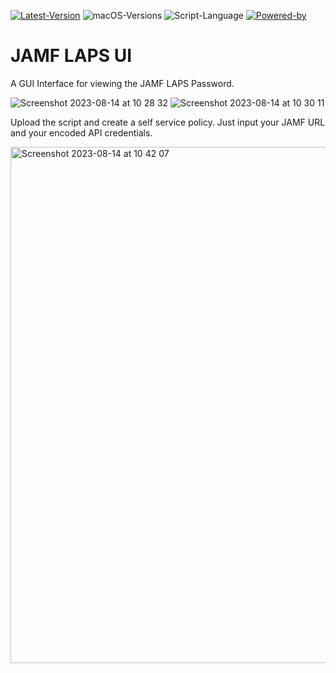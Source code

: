 [![Latest-Version](https://img.shields.io/badge/Latest_Version-1-green)](https://github.com/PezzaD84/macOSLAPS/releases) ![macOS-Versions](https://img.shields.io/badge/macOS-11+-blue) ![Script-Language](https://img.shields.io/badge/Coding_Language-Bash-blue) [![Powered-by](https://img.shields.io/badge/Powered_by-SwiftDialog-red)](https://github.com/bartreardon/swiftDialog)


# JAMF LAPS UI

A GUI Interface for viewing the JAMF LAPS Password.

![Screenshot 2023-08-14 at 10 28 32](https://github.com/PezzaD84/JAMF-LAPS-UI/assets/89595349/c199718e-d661-4e73-a04d-324108529a6b)
![Screenshot 2023-08-14 at 10 30 11](https://github.com/PezzaD84/JAMF-LAPS-UI/assets/89595349/ef86ecff-a6c8-4021-8efa-8aef2e58c461)

Upload the script and create a self service policy. Just input your JAMF URL and your encoded API credentials.

<img width="826" alt="Screenshot 2023-08-14 at 10 42 07" src="https://github.com/PezzaD84/JAMF-LAPS-UI/assets/89595349/73c89c18-b5d4-4c75-996e-0f2e453d7a67">
